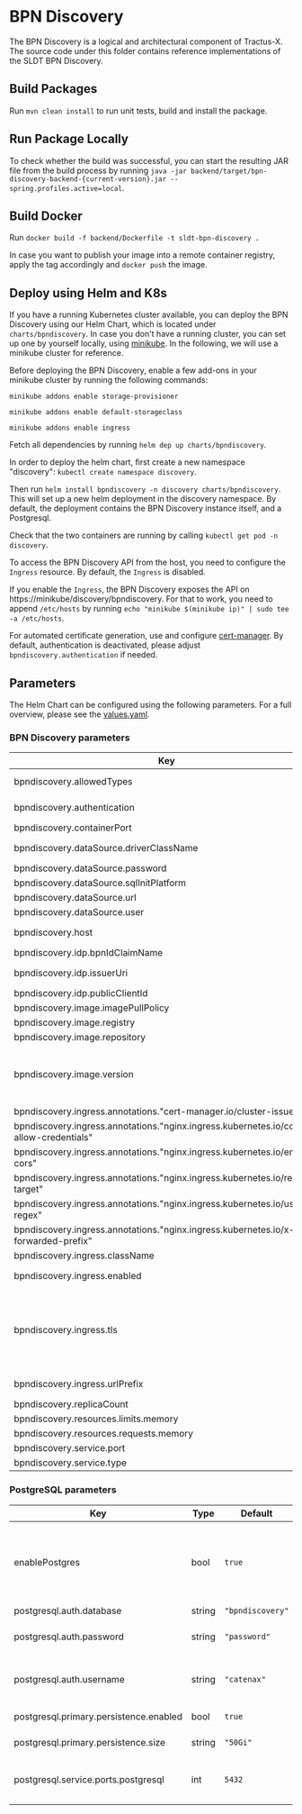 <!--
    Copyright (c) 2021-2022 Contributors to the Eclipse Foundation

    See the NOTICE file(s) distributed with this work for additional
    information regarding copyright ownership.

    This program and the accompanying materials are made available under the
    terms of the Apache License, Version 2.0 which is available at
    https://www.apache.org/licenses/LICENSE-2.0.

    Unless required by applicable law or agreed to in writing, software
    distributed under the License is distributed on an "AS IS" BASIS, WITHOUT
    WARRANTIES OR CONDITIONS OF ANY KIND, either express or implied. See the
    License for the specific language governing permissions and limitations
    under the License.

    SPDX-License-Identifier: Apache-2.0
-->

# BPN Discovery

The BPN Discovery is a logical and architectural component of Tractus-X. The source code under this folder contains reference implementations of the SLDT BPN
Discovery.

## Build Packages

Run `mvn clean install` to run unit tests, build and install the package.

## Run Package Locally

To check whether the build was successful, you can start the resulting JAR file from the build process by
running `java -jar backend/target/bpn-discovery-backend-{current-version}.jar --spring.profiles.active=local`.

## Build Docker

Run `docker build -f backend/Dockerfile -t sldt-bpn-discovery .`

In case you want to publish your image into a remote container registry, apply the tag accordingly and `docker push` the image.

## Deploy using Helm and K8s

If you have a running Kubernetes cluster available, you can deploy the BPN Discovery using our Helm Chart, which is located under `charts/bpndiscovery`. In case
you don't have a running cluster, you can set up one by yourself locally, using [minikube](https://minikube.sigs.k8s.io/docs/start/). In the following, we will
use a minikube cluster for reference.

Before deploying the BPN Discovery, enable a few add-ons in your minikube cluster by running the following commands:

`minikube addons enable storage-provisioner`

`minikube addons enable default-storageclass`

`minikube addons enable ingress`

Fetch all dependencies by running `helm dep up charts/bpndiscovery`.

In order to deploy the helm chart, first create a new namespace "discovery": `kubectl create namespace discovery`.

Then run `helm install bpndiscovery -n discovery charts/bpndiscovery`. This will set up a new helm deployment in the discovery namespace. By default, the
deployment contains the BPN Discovery instance itself, and a Postgresql.

Check that the two containers are running by calling `kubectl get pod -n discovery`.

To access the BPN Discovery API from the host, you need to configure the `Ingress` resource. By default, the `Ingress` is disabled.

If you enable the `Ingress`, the BPN Discovery exposes the API on https://minikube/discovery/bpndiscovery. For that to work, you need to append `/etc/hosts`
by running `echo "minikube $(minikube ip)" | sudo tee -a /etc/hosts`.

For automated certificate generation, use and configure [cert-manager](https://cert-manager.io/). By default, authentication is deactivated, please
adjust `bpndiscovery.authentication` if needed.

## Parameters

The Helm Chart can be configured using the following parameters. For a full overview, please see the [values.yaml](./charts/bpndiscovery/values.yaml).

### BPN Discovery parameters

| Key | Type | Default                             | Description                                                                                                                                                                                                                              |
|-----|------|-------------------------------------|------------------------------------------------------------------------------------------------------------------------------------------------------------------------------------------------------------------------------------------|
| bpndiscovery.allowedTypes | string | `"oen,bpid"`                        | allowed types for deployed application. (oen,...)                                                                                                                                                                                        |
| bpndiscovery.authentication | bool | `true`                              | Enables OAuth2 based authentication/authorization                                                                                                                                                                                        |
| bpndiscovery.containerPort | int | `4243`                              | Containerport                                                                                                                                                                                                                            |
| bpndiscovery.dataSource.driverClassName | string | `"org.postgresql.Driver"`           | The driver class name for the database connection                                                                                                                                                                                        |
| bpndiscovery.dataSource.password | string | `"password"`                        | Datasource password                                                                                                                                                                                                                      |
| bpndiscovery.dataSource.sqlInitPlatform | string | `"pg"`                              | Datasource InitPlatform                                                                                                                                                                                                                  |
| bpndiscovery.dataSource.url | string | `"jdbc:postgresql://database:5432"` | Datasource URL                                                                                                                                                                                                                           |
| bpndiscovery.dataSource.user | string | `"user"`                            | Datasource user                                                                                                                                                                                                                          |
| bpndiscovery.host | string | `"localhost"`                       | This value is used by the Ingress object (if enabled) to route traffic                                                                                                                                                                   |
| bpndiscovery.idp.bpnIdClaimName | string | `"bpn"`                             | bpnId claim Name                                                                                                                                                                                                                         |
| bpndiscovery.idp.issuerUri | string | `"https://idp-url"`                 | The issuer URI of the OAuth2 identity provider                                                                                                                                                                                           |
| bpndiscovery.idp.publicClientId | string | `"idpClientID"`                     | ClientId                                                                                                                                                                                                                                 |
| bpndiscovery.image.imagePullPolicy | string | `"IfNotPresent"`                    | ImagepullPolicy                                                                                                                                                                                                                          |
| bpndiscovery.image.registry | string | `"ghcr.io/catenax-ng"`              | Image registry                                                                                                                                                                                                                           |
| bpndiscovery.image.repository | string | `"sldt-bpn-discovery"`              | Image repository                                                                                                                                                                                                                         |
| bpndiscovery.image.version | string | `""`                                | ersion of image. By default the app Version from Chart.yml is used. You can overwrite the version to use an  other version of sldt-bpn-discovery                                                                                         |
| bpndiscovery.ingress.annotations."cert-manager.io/cluster-issuer" | string | `"selfsigned-cluster-issuer"`       |                                                                                                                                                                                                                                          |
| bpndiscovery.ingress.annotations."nginx.ingress.kubernetes.io/cors-allow-credentials" | string | `"true"`                            |                                                                                                                                                                                                                                          |
| bpndiscovery.ingress.annotations."nginx.ingress.kubernetes.io/enable-cors" | string | `"true"`                            |                                                                                                                                                                                                                                          |
| bpndiscovery.ingress.annotations."nginx.ingress.kubernetes.io/rewrite-target" | string | `"/$2"`                             |                                                                                                                                                                                                                                          |
| bpndiscovery.ingress.annotations."nginx.ingress.kubernetes.io/use-regex" | string | `"true"`                            |                                                                                                                                                                                                                                          |
| bpndiscovery.ingress.annotations."nginx.ingress.kubernetes.io/x-forwarded-prefix" | string | `"/bpndiscovery"`                   |                                                                                                                                                                                                                                          |
| bpndiscovery.ingress.className | string | `"nginx"`                           | The Ingress class name                                                                                                                                                                                                                   |
| bpndiscovery.ingress.enabled | bool | `false`                             | Configures if an Ingress resource is created                                                                                                                                                                                             |
| bpndiscovery.ingress.tls | bool | `false`                             | Configures whether the `Ingress` should include TLS configuration. In that case, a separate `Secret` (as defined by `registry.ingress.tlsSecretName`) needs to be provided manually or by using [cert-manager](https://cert-manager.io/) |
| bpndiscovery.ingress.urlPrefix | string | `"/bpndiscovery"`                   | The url prefix that is used by the Ingress resource to route traffic                                                                                                                                                                     |
| bpndiscovery.replicaCount | int | `1`                                 | Replica count                                                                                                                                                                                                                            |
| bpndiscovery.resources.limits.memory | string | `"1024Mi"`                          | Resources limit memory                                                                                                                                                                                                                   |
| bpndiscovery.resources.requests.memory | string | `"512Mi"`                           | Resources request memory                                                                                                                                                                                                                 |
| bpndiscovery.service.port | int | `8080`                              | Service port                                                                                                                                                                                                                             |
| bpndiscovery.service.type | string | `"ClusterIP"`                       | Service type                                                                                                                                                                                                                                         |

### PostgreSQL parameters

| Key | Type | Default                             | Description                                                                                   |
|-----|------|-------------------------------------|-----------------------------------------------------------------------------------------------|
| enablePostgres | bool | `true`                              | If enabled, the postgreSQL instance will be run. Disable if you use your own hosted postgreSQL. |
| postgresql.auth.database | string | `"bpndiscovery"`                 | Database name                                                                                 |
| postgresql.auth.password | string | `"password"`                        | Password for authentication at the database                                                   |
| postgresql.auth.username | string | `"catenax"`                         | Username that is used to authenticate at the database                                         |
| postgresql.primary.persistence.enabled | bool | `true`                              | Persistence enabled                                                                           |
| postgresql.primary.persistence.size | string | `"50Gi"`                            | Size of persistence                                                                           |
| postgresql.service.ports.postgresql | int | `5432`                              | Size of the PersistentVolume that persists the data                                           |
